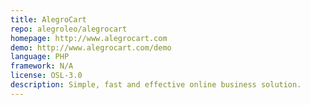 ```yaml
---
title: AlegroCart
repo: alegroleo/alegrocart
homepage: http://www.alegrocart.com
demo: http://www.alegrocart.com/demo
language: PHP
framework: N/A
license: OSL-3.0
description: Simple, fast and effective online business solution.
---
```

